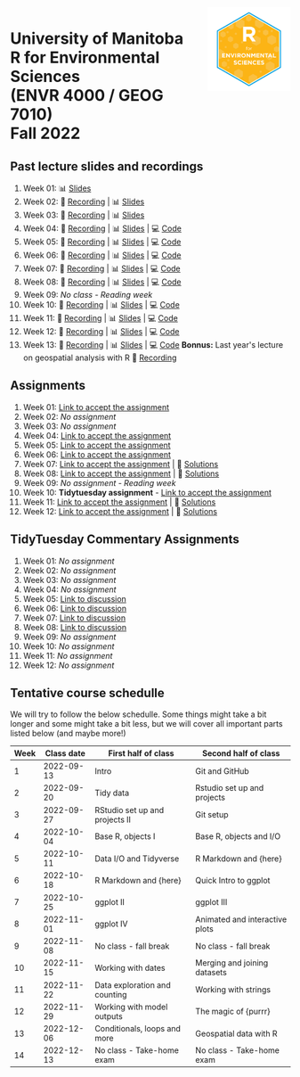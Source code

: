 <img src="img/R_for_EnvSci_2022_version.png" alt="course logo" align="right" height="150pm"/> 


# University of Manitoba </br> R for Environmental Sciences </br> (ENVR 4000 / GEOG 7010) </br> Fall 2022

## Past lecture slides and recordings

1. Week 01: :bar_chart: [Slides](https://www.dropbox.com/s/z3l3w6jb8paxah0/Wk1_UM_R_for_EnvSci.pptx?dl=0)
2. Week 02:  :movie_camera: [Recording](https://www.youtube.com/watch?v=NM4oab7EFMs) | :bar_chart: [Slides](https://www.dropbox.com/s/6009f41gfpzavs0/Wk2_UM_R_for_EnvSci.pptx?dl=0)
3. Week 03:  :movie_camera: [Recording](https://www.youtube.com/watch?v=_MwoIIsQbtk) | :bar_chart: [Slides](https://www.dropbox.com/s/gqgoe7x5oibwufd/Wk3_UM_R_for_EnvSci.pptx?dl=0)
4. Week 04:  :movie_camera: [Recording](https://youtu.be/SU8o8WwGPgk) | :bar_chart: [Slides](https://www.dropbox.com/s/5cs2l6nuy0ncpsj/Wk4_UM_R_for_EnvSci.pptx?dl=0) | :computer: [Code](https://github.com/UM-R-for-EnvSci-Fall-2022/Wk04-Class_materials)
5. Week 05:  :movie_camera: [Recording](https://youtu.be/QN-GrgyXjiM) | :bar_chart: [Slides](https://www.dropbox.com/s/ru9pfd1psbztlva/Wk5_UM_R_for_EnvSci.pptx?dl=0) | :computer: [Code](https://github.com/UM-R-for-EnvSci-Fall-2022/Wk05-Class_materials)
6. Week 06:  :movie_camera: [Recording](https://youtu.be/0B3ZDA911HQ) | :bar_chart: [Slides](https://www.dropbox.com/s/xwvll4pp22e0vyp/Wk6_UM_R_for_EnvSci.pptx?dl=0) | :computer: [Code](https://github.com/UM-R-for-EnvSci-Fall-2022/Wk06-Class_materials)
7. Week 07:  :movie_camera: [Recording](https://youtu.be/iUWFuRvDS8Y) | :bar_chart: [Slides](https://www.dropbox.com/s/y5md9bllmre50ff/Wk7_UM_R_for_EnvSci.pptx?dl=0) | :computer: [Code](https://github.com/UM-R-for-EnvSci-Fall-2022/Wk07-Class_materials)
8. Week 08:  :movie_camera: [Recording](https://youtu.be/0mVdUD8kSgg) | :bar_chart: [Slides](https://www.dropbox.com/s/tzhedukbjehf8bb/Wk8_UM_R_for_EnvSci.pptx?dl=0) | :computer: [Code](https://github.com/UM-R-for-EnvSci-Fall-2022/Wk08-Class_materials)
9. Week 09:  *No class - Reading week*
10. Week 10:   :movie_camera: [Recording](https://youtu.be/q2kfYTMcvvU) | :bar_chart: [Slides](https://www.dropbox.com/s/3uw5d5e9zp4gst1/Wk8_UM_R_for_EnvSci.pptx?dl=0) | :computer: [Code](https://github.com/UM-R-for-EnvSci-Fall-2022/Wk10-Class_materials)
11. Week 11:   :movie_camera: [Recording](https://youtu.be/EGb9u9zGJGs) | :bar_chart: [Slides](https://www.dropbox.com/s/l5m02ndfmmp29nn/Wk11_UM_R_for_EnvSci.pptx?dl=0) | :computer: [Code](https://github.com/UM-R-for-EnvSci-Fall-2022/Wk11-Class_materials)
12. Week 12:   :movie_camera: [Recording](https://youtu.be/-79mW1bKO2Q) | :bar_chart: [Slides](https://www.dropbox.com/s/gxvnl4paf8piltr/Wk12_UM_R_for_EnvSci.pptx?dl=0) | :computer: [Code](https://github.com/UM-R-for-EnvSci-Fall-2022/Wk12-Class_materials)
13. Week 13:   :movie_camera: [Recording](https://youtu.be/DN-QVsRq4FY) | :bar_chart: [Slides](https://www.dropbox.com/s/clxkivyqbyfu3f9/Wk13_UM_R_for_EnvSci.pptx?dl=0) | :computer: [Code](https://github.com/UM-R-for-EnvSci-Fall-2022/Wk13-Class_materials)
**Bonnus:** Last year's lecture on geospatial analysis with R   :movie_camera: [Recording](https://youtu.be/JvZI-xDCkMc?t=5816)

## Assignments

1. Week 01: [Link to accept the assignment](https://classroom.github.com/a/8y_DQDN6)
2. Week 02: *No assignment*
3. Week 03: *No assignment*
4. Week 04: [Link to accept the assignment](https://classroom.github.com/a/X8SJpUDO)
5. Week 05: [Link to accept the assignment](https://classroom.github.com/a/pDeHkKvV)
6. Week 06: [Link to accept the assignment](https://classroom.github.com/a/80r3O8Yi)
7. Week 07: [Link to accept the assignment](https://classroom.github.com/a/pc1fNvvL) | :notebook: [Solutions](https://github.com/UM-R-for-EnvSci-Fall-2022/wk07-hw-solutions)
8. Week 08: [Link to accept the assignment](https://classroom.github.com/a/2U4mPKRS) | :notebook: [Solutions](https://github.com/UM-R-for-EnvSci-Fall-2022/wk08-hw-solutions)
9. Week 09: *No assignment - Reading week*
10. Week 10: **Tidytuesday assignment** - [Link to accept the assignment](https://classroom.github.com/a/Z9dTyhfN)
11. Week 11: [Link to accept the assignment](https://classroom.github.com/a/0eLv51YZ) | :notebook: [Solutions](https://github.com/UM-R-for-EnvSci-Fall-2022/wk11-hw-solutions)
12. Week 12: [Link to accept the assignment](https://classroom.github.com/a/sqlD7GjA) | :notebook: [Solutions](https://github.com/UM-R-for-EnvSci-Fall-2022/wk12-hw-Solutions)


## TidyTuesday Commentary Assignments

1. Week 01: *No assignment*
2. Week 02: *No assignment*
3. Week 03: *No assignment*
4. Week 04: *No assignment*
5. Week 05: [Link to discussion](https://github.com/orgs/UM-R-for-EnvSci-Fall-2022/discussions/1)
6. Week 06: [Link to discussion](https://github.com/orgs/UM-R-for-EnvSci-Fall-2022/discussions/3)
7. Week 07: [Link to discussion](https://github.com/orgs/UM-R-for-EnvSci-Fall-2022/discussions/5)
8. Week 08: [Link to discussion](https://github.com/orgs/UM-R-for-EnvSci-Fall-2022/discussions/5)
9. Week 09: *No assignment*
10. Week 10: *No assignment*
11. Week 11: *No assignment*
12. Week 12: *No assignment*

## Tentative course schedulle

We will try to follow the below schedulle. Some things might take a bit longer and some might take a bit less, but we will cover all important parts listed below (and maybe more!)

Week | Class date | First half of class | Second half of class |
---- | ---------- | ------------------- | -------------------- |
1 | 2022-09-13 | Intro | Git and GitHub |
2 | 2022-09-20 | Tidy data | Rstudio set up and projects |
3 | 2022-09-27 | RStudio set up and projects II | Git setup |
4 | 2022-10-04 | Base R, objects I |  Base R, objects and I/O |
5 | 2022-10-11 | Data I/O and Tidyverse | R Markdown and {here} |
6 | 2022-10-18 | R Markdown and {here} | Quick Intro to ggplot |
7 | 2022-10-25 | ggplot II | ggplot III |
8 | 2022-11-01 |  ggplot IV | Animated and interactive plots | Review |
9 | 2022-11-08 | No class - fall break | No class - fall break |
10 | 2022-11-15 | Working with dates | Merging and joining datasets|
11 | 2022-11-22 | Data exploration and counting | Working with strings |
12 | 2022-11-29 | Working with model outputs | The magic of {purrr} |
13 | 2022-12-06 | Conditionals, loops and more | Geospatial data with R|
14 |2022-12-13 | No class - Take-home exam | No class - Take-home exam |
